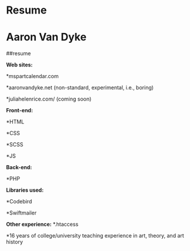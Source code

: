 # Resume
 # Aaron Van Dyke
 ##resume

**Web sites:**

*mspartcalendar.com

*aaronvandyke.net (non-standard, experimental, i.e., boring)

*juliahelenrice.com/ (coming soon)

**Front-end:**

*HTML

*CSS

*SCSS

*JS

**Back-end:**

*PHP

**Libraries used:**

*Codebird

*Swiftmailer

**Other experience:**
*.htaccess

*16 years of college/university teaching experience in art, theory, and art history